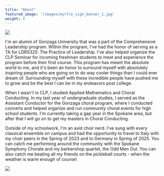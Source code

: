 ```yaml
---
title: "About"
featured_image: '/images/myrtle_sign_banner_1.jpg'
weight: 4
---
```


![](/images/self_portrait_2.jpg)

I'm an alumni of Gonzaga University that was a part of the Comprehensive Leadership program. Within the program, I've had the honor of serving as a TA for LDRS325: The Practice of Leadership. I've also helped organize the CLP Seminar for incoming freshman students to meet and experience the program before their first course. This program has meant the absolute world to me, and it's been an honor to surround myself with absolutely inspiring people who are going on to do way cooler things than I could ever dream of. Surrounding myself with these incredible people have pushed me to grow and be the best I can be in my endeavors post college. 

When I wasn't in CLP, I studied Applied Mathematics and Choral Conducting. In my last year of undergraduate studies, I served as the Assistant Conductor for the Gonzaga choral program, where I conducted concerts and helped organize and run community choral events for high school students. I'm currently taking a gap year in the Spokane area, but after that I will go on to get my masters in Choral Conducting.

Outside of my schoolwork, I'm an avid choir nerd. I've sung with every classical ensemble on campus and had the opportunity to travel to Italy with my choir peers in the Spring of 2023 and to Germany in Spring of 2025. You can catch me performing around the community with the Spokane Symphony Chorale and my barbershop quartet, the Odd Men Out. You can also catch me beating all my friends on the pickleball courts - when the weather is warm enough of course!

![](/images/self_portrait_4.jpg)